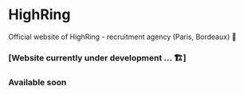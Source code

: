 ﻿# HighRing 

Official website of HighRing - recruitment agency (Paris, Bordeaux) 🏢

### [Website currently under development ... 🏗️]

### Available soon
